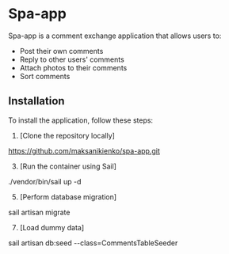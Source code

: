 # Spa-app

Spa-app is a comment exchange application that allows users to:

- Post their own comments
- Reply to other users' comments
- Attach photos to their comments
- Sort comments

## Installation

To install the application, follow these steps:

1. [Clone the repository locally]
   
https://github.com/maksanikienko/spa-app.git

3. [Run the container using Sail]
   
./vendor/bin/sail up -d

5. [Perform database migration]
   
sail artisan migrate

7. [Load dummy data]
   
sail artisan db:seed --class=CommentsTableSeeder
